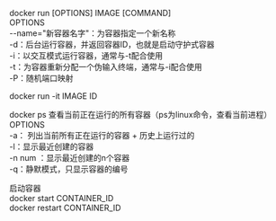 docker run [OPTIONS] IMAGE [COMMAND]  
OPTIONS  
--name="新容器名字"：为容器指定一个新名称  
-d：后台运行容器，并返回容器ID，也就是启动守护式容器  
-i：以交互模式运行容器，通常与-t配合使用  
-t：为容器重新分配一个伪输入终端，通常与-i配合使用  
-P：随机端口映射  

docker run -it IMAGE ID

  

docker ps 查看当前正在运行的所有容器（ps为linux命令，查看当前进程）  
OPTIONS  
-a： 列出当前所有正在运行的容器 + 历史上运行过的  
-l：显示最近创建的容器  
-n num ：显示最近创建的n个容器  
-q：静默模式，只显示容器的编号  

启动容器  
docker start CONTAINER_ID  
docker restart CONTAINER_ID